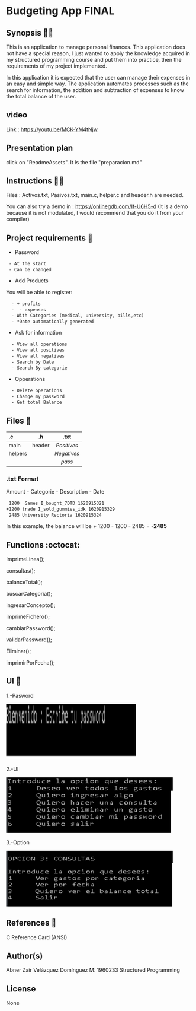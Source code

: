 # Budgeting App FINAL


## Synopsis :astronaut:

This is an application to manage personal finances. This application does not have a special reason, I just wanted to apply the knowledge acquired in my structured programming course and put them into practice, then the requirements of my project implemented.

In this application it is expected that the user can manage their expenses in an easy and simple way. The application automates processes such as the search for information, the addition and subtraction of expenses to know the total balance of the user.


## video 

Link : https://youtu.be/MCK-YM4tNjw

## Presentation plan

click on "ReadmeAssets". It is the file "preparacion.md"

## Instructions :technologist:

Files : Activos.txt, Pasivos.txt, main.c, helper.c and header.h are needed.


You can also try a demo in : https://onlinegdb.com/If-U6H5-d (It is a demo because it is not modulated, I would recommend that you do it from your compiler)
  
## Project requirements :dart:


- Password
 ```plain
  - At the start 
  - Can be changed
```
- Add Products

You will be able to register:

```plain
  - + profits
  -  - expenses
  - With Categories (medical, university, bills,etc) 
  - *Date automatically generated
 ```
 
- Ask for information 
```plain
  - View all operations
  - View all positives
  - View all negatives
  - Search by Date
  - Search By categorie
 ```
- Opperations
```plain
  - Delete operations
  - Change my password
  - Get total Balance
```

## Files :page_facing_up:

| **.c** |  **.h** | **.txt** |
|:-----|:--------:|:--------:|
| main  | header | _Positives_|
| helpers |    |   _Negatives_  |
|  |    |   _pass_  |


### .txt Format 

Amount - Categorie - Description  - Date
     
     1200  Games I_bought_7DTD 1620915321                              +1200 trade I_sold_gummies_idk 1620915329
     2485 University Rectoria 1620915324
      
 In this example, the balance will be + 1200 - 1200 - 2485 = **-2485**
     		
## Functions :octocat:

ImprimeLinea(); 

consultas();

balanceTotal();

buscarCategoria();

ingresarConcepto();

imprimeFichero();

cambiarPassword();

validarPassword();

Eliminar();

imprimirPorFecha();



## UI :iphone:

1.-Pasword 

<img src="https://github.com/AbnerIO/C/blob/main/PIA/ReadmeAssets/password.png" width="350px" height="150px"></a>

2.-UI 

<img src="https://github.com/AbnerIO/C/blob/main/PIA/ReadmeAssets/UI.png" width="450px" height="150px"></a>

3.-Option 

<img src="https://github.com/AbnerIO/C/blob/main/PIA/ReadmeAssets/consultas.png" width="450px" height="150px"></a>


## References :page_with_curl:

C Reference Card (ANSI)


## Author(s)

Abner Zair Velázquez Domínguez  M: 1960233 Structured Programming

## License

None

